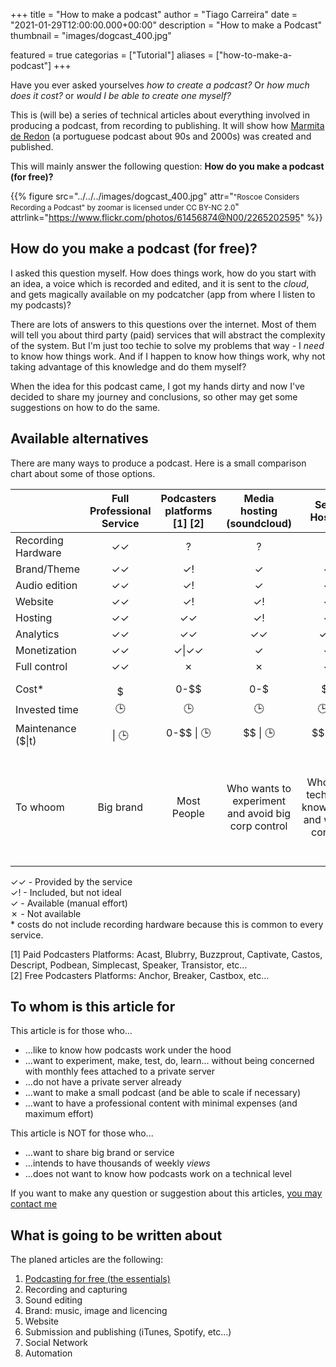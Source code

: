 +++
title = "How to make a podcast"
author = "Tiago Carreira"
date = "2021-01-29T12:00:00.000+00:00"
description = "How to make a Podcast"
thumbnail = "images/dogcast_400.jpg"

featured = true
categorias = ["Tutorial"]
aliases = ["how-to-make-a-podcast"]
+++

Have you ever asked yourselves _how to create a podcast?_
Or _how much does it cost?_ or _would I be able to create one myself?_

This is (will be) a series of technical articles about 
everything involved in producing a podcast,
from recording to publishing.
It will show how [Marmita de Redon](https://marmita.pt) (a portuguese podcast about 90s and 2000s)
was created and published.

This will mainly answer the following question:
**How do you make a podcast (for free)?**

{{% 
figure
src="../../../images/dogcast_400.jpg" 
attr="<small>\"Roscoe Considers Recording a Podcast\" by zoomar is licensed under CC BY-NC 2.0</small>"
attrlink="https://www.flickr.com/photos/61456874@N00/2265202595"
%}}

## How do you make a podcast (for free)?

I asked this question myself.
How does things work, how do you start with an idea, a voice which is recorded and edited, and it is sent to the _cloud_,
and gets magically available on my podcatcher (app from where I listen to my podcasts)?

There are lots of answers to this questions over the internet.
Most of them will tell you about third party (paid) services that will abstract the complexity of the system.
But I'm just too techie to solve my problems that way - I _need_ to know how things work.
And if I happen to know how things work, why not taking advantage of this knowledge and do them myself?

When the idea for this podcast came, I got my hands dirty and now I've decided to share my journey and conclusions, 
so other may get some suggestions on how to do the same. 


## Available alternatives

There are many ways to produce a podcast.
Here is a small comparison chart about some of those options.


|                    | Full Professional Service | Podcasters platforms [1] [2] |             Media hosting (soundcloud)             |                  Self-Hosted                  |                                This tutorial                                 |
|--------------------|:-------------------------:|:----------------------------:|:--------------------------------------------------:|:---------------------------------------------:|:----------------------------------------------------------------------------:|
| Recording Hardware |            ✓✓             |              ?               |                         ?                          |                       ?                       |                                      ?                                       |
| Brand/Theme        |            ✓✓             |            ✓&#33;            |                         ✓                          |                       ✓                       |                                      ✓                                       |
| Audio edition      |            ✓✓             |            ✓&#33;            |                         ✓                          |                       ✓                       |                                      ✓                                       |
| Website            |            ✓✓             |            ✓&#33;            |                       ✓&#33;                       |                       ✓                       |                                      ✓                                       |
| Hosting            |            ✓✓             |              ✓✓              |                         ✓!                         |                       ✓                       |                                      ✓                                       |
| Analytics          |            ✓✓             |              ✓✓              |                         ✓✓                         |                      ✓✓                       |                                      ✓                                       |
| Monetization       |            ✓✓             |            ✓\|✓✓             |                         ✓                          |                       ✓                       |                                      ?                                       |
| Full control       |            ✓✓             |              ✗               |                         ✗                          |                       ✓                       |                                      ✓                                       |
|                    |                           |                              |                                                    |                                               |                                                                              |
| Cost*              |           $$$$$           |             0-$$             |                        0-$                         |                      $$                       |                                      0                                       |
| Invested time      |            🕒             |              🕒              |                         🕒                         |                     🕒🕒                      |                                    🕒🕒🕒                                    |
| Maintenance ($\|t) |        $$$$ \| 🕒         |          0-$$ \| 🕒          |                      $$ \| 🕒                      |                   $$ \| 🕒                    |                                   0 \| 🕒                                    |
| To whoom           |         Big brand         |         Most People          | Who wants to experiment and avoid big corp control | Who has technical knowledge and wants control | Who has technical knowledge and wants control and does not want big expenses |


✓✓ - Provided by the service  
✓&#33; - Included, but not ideal  
✓ - Available (manual effort)  
✗ - Not available  
\* costs do not include recording hardware because this is common to every service.

[1] Paid Podcasters Platforms: Acast, Blubrry, Buzzprout, Captivate, Castos, Descript, Podbean, Simplecast, Speaker, Transistor, etc...  
[2] Free Podcasters Platforms: Anchor, Breaker, Castbox, etc...


## To whom is this article for

This article is for those who...
- ...like to know how podcasts work under the hood
- ...want to experiment, make, test, do, learn... without being concerned with monthly fees attached to a private server
- ...do not have a private server already
- ...want to make a small podcast (and be able to scale if necessary)
- ...want to have a professional content with minimal expenses (and maximum effort)

This article is NOT for those who...
- ...want to share big brand or service
- ...intends to have thousands of weekly _views_
- ...does not want to know how podcasts work on a technical level 


If you want to make any question or suggestion about this articles, [you may contact me](../../about/#about-the-author)


## What is going to be written about

The planed articles are the following:

1. [Podcasting for free (the essentials)](../1-essentials)
2. Recording and capturing
3. Sound editing
4. Brand: music, image and licencing
5. Website
6. Submission and publishing (iTunes, Spotify, etc...)
7. Social Network
8. Automation
